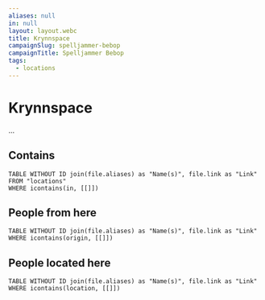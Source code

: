```yaml
---
aliases: null
in: null
layout: layout.webc
title: Krynnspace
campaignSlug: spelljammer-bebop
campaignTitle: Spelljammer Bebop
tags:
  - locations
---
```

# Krynnspace

...

## Contains
```dataview
TABLE WITHOUT ID join(file.aliases) as "Name(s)", file.link as "Link"
FROM "locations"
WHERE icontains(in, [[]])
```

## People from here

```dataview
TABLE WITHOUT ID join(file.aliases) as "Name(s)", file.link as "Link"
WHERE icontains(origin, [[]])
```

## People located here

```dataview
TABLE WITHOUT ID join(file.aliases) as "Name(s)", file.link as "Link"
WHERE icontains(location, [[]])
```
